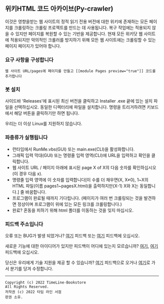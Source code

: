 ## 위키HTML 코드 아카이브(Py-crawler)

이것은 영향을받는 웹 사이트의 정적 읽기 전용 버전에 대한 위키에 존재하는 모든 페이지를 크롤링하는 크롤링 프로젝트를 만드는 데 사용됩니다. 복구 작업에는 적용되지 않을 수 있지만 페이지를 복원할 수 있는 기반을 제공합니다.
현재 모든 위키닷 웹 사이트에 적용되지만 악의적인 크롤러를 방지하기 위해 모든 웹 사이트에는 크롤링할 수 있는 페이지 페이지가 있어야 합니다.

### **요구 사항을 구성합니다**

```
웹 사이트 URL/pages에 페이지를 만들고 [[module Pages preview="true"]] 코드를 추가합니다
```

### **봇 설치**
사이드바 'Releases'에 표시된 최신 버전을 클릭하고 Installer .exe 끝에 있는 설치 파일을 선택하십시오. 동일한 디렉터리에 파일을 설치합니다. 명령을 트리거하려면 키보드에서 해당 버튼을 클릭하기만 하면 됩니다.

우리는 더 이상 Linux를 지원하지 않습니다.

### **파충류가 실행됩니다**
* 런타임에서 RunMe.vbs(GUI) 또는 main.exe(CLI)을 활성화합니다.
* 그래픽 입력 막대(GUI) 또는 명령줄 입력 영역(CLI)에 URL을 입력하고 확인을 클릭합니다.
* 웹 사이트 URL / 페이지 아래에 표시된 page X of X의 다음 숫자를 확인하십시오 (이 경우 다음 x).
* 명령줄 입력 영역에 이 숫자를 입력합니다[이 수를 더 채우면(X, X≠0), 1~X의 HTML 파일(이름 pages1~pagesX.html)을 출력하지만(X-1) X와 X는 동일합니다.] 줄 바꿈합니다.
* 프로그램이 완료될 때까지 기다립니다. (페이지가 여러 번 크롤링되는 것을 발견하면 정상이며 프로그램이 위에 있는 모든 링크를 크롤링합니다.)
* 완료? 혼동을 피하기 위해 html 폴더를 이동하는 것을 잊지 마십시오.

### **피드백 주소입니다**
오류 또는 BUG가 발생 되었거나? [여기](http://ld-private-website.wikidot.com/forum/c-7602918/pyc) 피드백 또는 [여기](https://github.com/TimeLine-Bookstore/Py-crawler/issues) 피드백에 오십시오.

새로운 기능에 대한 아이디어가 있지만 피드백이 어디에 있는지 모르습니까? [여기](http://ld-private-website.wikidot.com/forum/t-15402049/pyc-1-1-0-1-9), [여기](https://github.com/TimeLine-Bookstore/Py-crawler/issues) 피드백에 오십시오.

당신은 우리에게 기술 지원을 제공 할 수 있습니까? [여기](http://ld-private-website.wikidot.com/forum/c-7602920/) 피드백으로 오거나 [여기](https://github.com/TimeLine-Bookstore/Py-crawler/fork)로 가서 분기를 당겨 수정합니다.

----------

```
Copyright (c) 2022 TimeLine-Bookstore
All Rights Reserved.
저작권 (c) 2022 타임 라인 서점
판권 소유.
```
